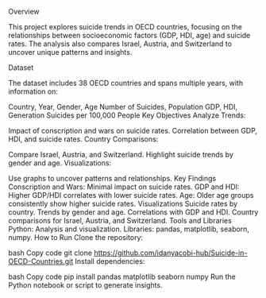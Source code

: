 
Overview

This project explores suicide trends in OECD countries, focusing on the relationships between socioeconomic factors (GDP, HDI, age) and suicide rates. The analysis also compares Israel, Austria, and Switzerland to uncover unique patterns and insights.


Dataset

The dataset includes 38 OECD countries and spans multiple years, with information on:

Country, Year, Gender, Age
Number of Suicides, Population
GDP, HDI, Generation
Suicides per 100,000 People
Key Objectives
Analyze Trends:

Impact of conscription and wars on suicide rates.
Correlation between GDP, HDI, and suicide rates.
Country Comparisons:

Compare Israel, Austria, and Switzerland.
Highlight suicide trends by gender and age.
Visualizations:

Use graphs to uncover patterns and relationships.
Key Findings
Conscription and Wars: Minimal impact on suicide rates.
GDP and HDI: Higher GDP/HDI correlates with lower suicide rates.
Age: Older age groups consistently show higher suicide rates.
Visualizations
Suicide rates by country.
Trends by gender and age.
Correlations with GDP and HDI.
Country comparisons for Israel, Austria, and Switzerland.
Tools and Libraries
Python: Analysis and visualization.
Libraries: pandas, matplotlib, seaborn, numpy.
How to Run
Clone the repository:

bash
Copy code
git clone https://github.com/idanyacobi-hub/Suicide-in-OECD-Countries.git
Install dependencies:

bash
Copy code
pip install pandas matplotlib seaborn numpy
Run the Python notebook or script to generate insights.
